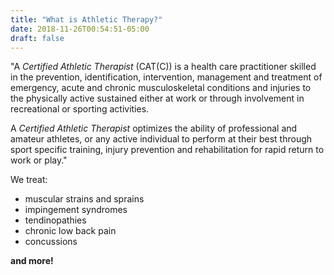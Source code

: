 ```yaml
---
title: "What is Athletic Therapy?"
date: 2018-11-26T00:54:51-05:00
draft: false
---
```


"A _Certified Athletic Therapist_ (CAT(C)) is a health care practitioner skilled in the prevention, identification, intervention, management and treatment of emergency, acute and chronic musculoskeletal conditions and injuries to the physically active sustained either at work or through involvement in recreational or sporting activities.

A _Certified Athletic Therapist_ optimizes the ability of professional and amateur athletes, or any active individual to perform at their best through sport specific training, injury prevention and rehabilitation for rapid return to work or play."

We treat:

* muscular strains and sprains
* impingement syndromes
* tendinopathies
* chronic low back pain 
* concussions

**and more!**


